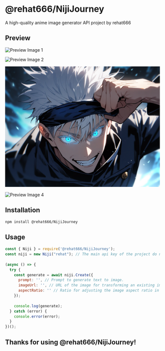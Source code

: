 # @rehat666/NijiJourney

A high-quality anime image generator API project by rehat666

## Preview

![Preview Image 1](./images/image_1.png)

![Preview Image 2](./images/image_2.png)

![Preview Image 3](./images/image_3.png)

![Preview Image 4](./images/image_4.png)


## Installation

```
npm install @rehat666/NijiJourney
```
## Usage

```javascript
const { Niji } = require('@rehat666/NijiJourney');
const niji = new Niji("rehat"); // The main api key of the project do not change it!

(async () => {
  try {
    const generate = await niji.Create({
      prompt: '', // Prompt to generate text to image.
      imageUrl: '', // URL of the image for transforming an existing image with prompt.
      aspectRatio: '' // Ratio for adjusting the image aspect ratio in text to image not recommended for transforming existing images.
    });

    console.log(generate);
  } catch (error) {
    console.error(error);
  }
})();
```
## Thanks for using @rehat666/NijiJourney!
